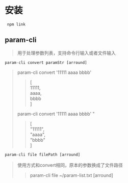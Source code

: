 # 安装

``` shell
 npm link
```

## param-cli

> 用于处理参数列表，支持命令行输入或者文件输入  

``` javascript
param-cli convert paramStr [arround]
```

> param-cli convert '11111 aaaa bbbb'  
>> [  
>> 11111,  
>> aaaa,  
>> bbbb  
>> ]  
>  
> param-cli convert '11111 aaaa bbbb' \"  
>> [  
>> "11111",  
>> "aaaa",  
>> "bbbb"  
>> ]  

``` javascript
param-cli file filePath [arround]
```

> 使用方式和convert相同，原本的参数换成了文件路径  
>> param-cli file ~/param-list.txt [arround]  
